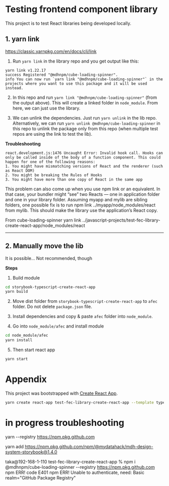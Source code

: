 # Testing frontend component library

This project is to test React libraries being developed locally.

## 1. yarn link

https://classic.yarnpkg.com/en/docs/cli/link

1. Run `yarn link` in the library repo and you get output like this:

```
yarn link v1.22.17
success Registered "@mdhnpm/cube-loading-spinner".
info You can now run `yarn link "@mdhnpm/cube-loading-spinner"` in the projects where you want to use this package and it will be used instead.
```

2. In this repo and run `yarn link "@mdhnpm/cube-loading-spinner"` (from the output above). This will create a linked folder in `node_module`. From here, we can just use the library.

3. We can unlink the dependencies. Just run `yarn unlink` in the lib repo. Alternatively, we can run `yarn unlink @mdhnpm/cube-loading-spinner` in this repo to unlink the package only from this repo (when multiple test repos are using the link to test the lib).

**Troubleshooting**

```
react.development.js:1476 Uncaught Error: Invalid hook call. Hooks can only be called inside of the body of a function component. This could happen for one of the following reasons:
1. You might have mismatching versions of React and the renderer (such as React DOM)
2. You might be breaking the Rules of Hooks
3. You might have more than one copy of React in the same app
```

This problem can also come up when you use npm link or an equivalent. In that case, your bundler might “see” two Reacts — one in application folder and one in your library folder. Assuming myapp and mylib are sibling folders, one possible fix is to run npm link ../myapp/node_modules/react from mylib. This should make the library use the application’s React copy.

From cube-loading-spinner
yarn link ../javascript-projects/test-fec-library-create-react-app/node_modules/react

---

## 2. Manually move the lib

It is possible... Not recommended, though

**Steps**

1. Build module

```bash
cd storybook-typescript-create-react-app
yarn build
```

2. Move dist folder from `storybook-typescript-create-react-app` to `afec` folder. Do not delete `package.json` file.

3. Install dependencies and copy & paste `afec` folder into `node_module`.

4. Go into `node_module/afec` and install module

```bash
cd node_module/afec
yarn install
```

5. Then start react app

```bash
yarn start
```

# Appendix

This project was bootstrapped with [Create React App](https://github.com/facebook/create-react-app).

```bash
yarn create react-app test-fec-library-create-react-app --template typescript
```

# in progress troubleshooting

yarn --registry https://npm.pkg.github.com

yarn add https://npm.pkg.github.com/npm/@mydatahack/mdh-design-system-storybook@1.4.0

taka@192-168-1-110 test-fec-library-create-react-app % npm i @mdhnpm/cube-loading-spinner --registry https://npm.pkg.github.com
npm ERR! code E401
npm ERR! Unable to authenticate, need: Basic realm="GitHub Package Registry"
